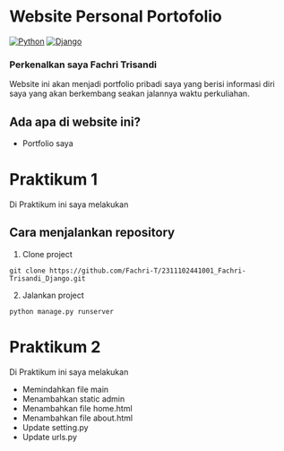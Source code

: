 # Website Personal Portofolio 

[![Python](https://img.shields.io/badge/Python-3776AB?logo=python&logoColor=fff)](#)
[![Django](https://img.shields.io/badge/Django-%23092E20.svg?logo=django&logoColor=white)](#)

### Perkenalkan saya Fachri Trisandi
Website ini akan menjadi portfolio pribadi saya yang berisi informasi diri saya yang akan berkembang seakan jalannya waktu perkuliahan.

## Ada apa di website ini?
- Portfolio saya

# Praktikum 1
Di Praktikum ini saya melakukan

## Cara menjalankan repository

1. Clone project

```commandline
git clone https://github.com/Fachri-T/2311102441001_Fachri-Trisandi_Django.git
```

2. Jalankan project

```commandline
python manage.py runserver
```

# Praktikum 2
Di Praktikum ini saya melakukan
- Memindahkan file main
- Menambahkan static admin
- Menambahkan file home.html
- Menambahkan file about.html
- Update setting.py
- Update urls.py